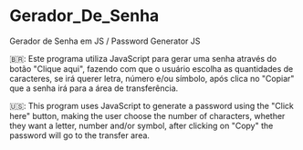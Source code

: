 # Gerador_De_Senha
Gerador de Senha em JS / Password Generator JS

:brazil:: Este programa utiliza JavaScript para gerar uma senha através do botão "Clique aqui", fazendo com que o usuário escolha as quantidades de caracteres, se irá querer letra, número e/ou símbolo, após clica no "Copiar" que a senha irá para a área de transferência.

:us:: This program uses JavaScript to generate a password using the "Click here" button, making the user choose the number of characters, whether they want a letter, number and/or symbol, after clicking on "Copy" the password will go to the transfer area.
